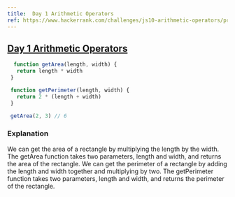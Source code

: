 ```yaml
---
title:  Day 1 Arithmetic Operators
ref: https://www.hackerrank.com/challenges/js10-arithmetic-operators/problem?isFullScreen=true
---
```

## [Day 1 Arithmetic Operators](https://www.hackerrank.com/challenges/js10-arithmetic-operators/problem?isFullScreen=true)

 ```js
   function getArea(length, width) {
    return length * width
  }

  function getPerimeter(length, width) {
    return 2 * (length + width)
  }

  getArea(2, 3) // 6
  ```
  
### **Explanation**

We can get the area of a rectangle by multiplying the length by the width. The getArea function takes two parameters, length and width, and returns the area of the rectangle. We can get the perimeter of a rectangle by adding the length and width together and multiplying by two. The getPerimeter function takes two parameters, length and width, and returns the perimeter of the rectangle.